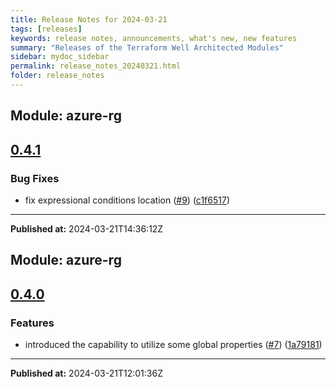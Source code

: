 ```yaml
---
title: Release Notes for 2024-03-21
tags: [releases]
keywords: release notes, announcements, what's new, new features
summary: "Releases of the Terraform Well Architected Modules"
sidebar: mydoc_sidebar
permalink: release_notes_20240321.html
folder: release_notes
---
```


## Module: azure-rg
## [0.4.1](https://github.com/CloudNationHQ/terraform-azure-rg/releases/tag/v0.4.1)


### Bug Fixes

* fix expressional conditions location ([#9](https://github.com/CloudNationHQ/terraform-azure-rg/issues/9)) ([c1f6517](https://github.com/CloudNationHQ/terraform-azure-rg/commit/c1f65175ffa7b26c43a278b405cd420f4829f853))

---

**Published at:** 2024-03-21T14:36:12Z

## Module: azure-rg
## [0.4.0](https://github.com/CloudNationHQ/terraform-azure-rg/releases/tag/v0.4.0)


### Features

* introduced the capability to utilize some global properties ([#7](https://github.com/CloudNationHQ/terraform-azure-rg/issues/7)) ([1a79181](https://github.com/CloudNationHQ/terraform-azure-rg/commit/1a791814f20aff1733adf0504b135b87b2488fd1))

---

**Published at:** 2024-03-21T12:01:36Z


